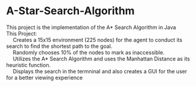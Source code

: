 # A-Star-Search-Algorithm
<html>
This project is the implementation of the A* Search Algorithm in Java</br>
This Project:</br>
            &emsp; Creates a 15x15 environment (225 nodes) for the agent to conduct its search to find the shortest path to the goal.</br>
            &emsp; Randomly chooses 10% of the nodes to mark as inaccessible.</br>
            &emsp; Utilizes the A* Search Algorithm and uses the Manhattan Distance as its heuristic function. </br>
            &emsp; Displays the search in the termninal and also creates a GUI for the user for a better viewing experience</br>
</html>                    


